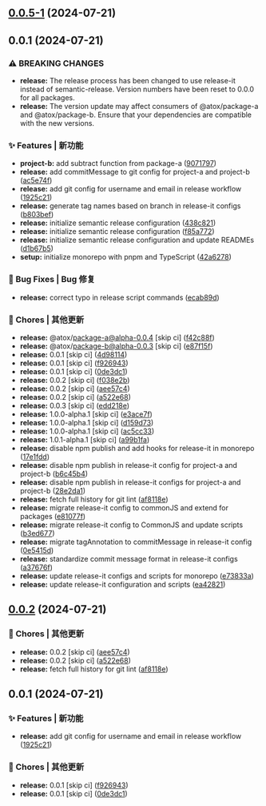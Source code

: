 

## [0.0.5-1](https://github.com/Katarina-W/template-monorepo/compare/0.0.5-0...0.0.5-1) (2024-07-21)

## 0.0.1 (2024-07-21)


### ⚠ BREAKING CHANGES

* **release:** The release process has been changed to use release-it instead of
semantic-release. Version numbers have been reset to 0.0.0 for all packages.
* **release:** The version update may affect consumers of @atox/package-a
and @atox/package-b. Ensure that your dependencies are compatible with the
new versions.

### ✨ Features | 新功能

* **project-b:** add subtract function from package-a ([9071797](https://github.com/Katarina-W/template-monorepo/commit/9071797b7307d7b5c04a573f03011218cd2bacd1))
* **release:** add commitMessage to git config for project-a and project-b ([ac5e74f](https://github.com/Katarina-W/template-monorepo/commit/ac5e74f73c728f7b7e5e821bf25b659b98036ebc))
* **release:** add git config for username and email in release workflow ([1925c21](https://github.com/Katarina-W/template-monorepo/commit/1925c21a664425b3851b6f7385da2989dc7d5cb7))
* **release:** generate tag names based on branch in release-it configs ([b803bef](https://github.com/Katarina-W/template-monorepo/commit/b803bef8fb896e3a48b4a1602e100486bc650d31))
* **release:** initialize semantic release configuration ([438c821](https://github.com/Katarina-W/template-monorepo/commit/438c821c91661b1cb2f67efc029d56d1228df822))
* **release:** initialize semantic release configuration ([f85a772](https://github.com/Katarina-W/template-monorepo/commit/f85a77281cb2019fd830087e1a7ee25f36b1f175))
* **release:** initialize semantic release configuration and update READMEs ([d1b67b5](https://github.com/Katarina-W/template-monorepo/commit/d1b67b54c91a2ac5035739e6ba79d14fe13ffe7c))
* **setup:** initialize monorepo with pnpm and TypeScript ([42a6278](https://github.com/Katarina-W/template-monorepo/commit/42a6278da0bb588556bc7acbb489c10c0ab72524))


### 🐛 Bug Fixes | Bug 修复

* **release:** correct typo in release script commands ([ecab89d](https://github.com/Katarina-W/template-monorepo/commit/ecab89dad96685d94223c9701964efcbedc7909e))


### 🔧 Chores | 其他更新

* **release:** @atox/package-a@alpha-0.0.4 [skip ci] ([f42c88f](https://github.com/Katarina-W/template-monorepo/commit/f42c88f111af07804476326a4019a0b2a6301d8d))
* **release:** @atox/package-b@alpha-0.0.3 [skip ci] ([e87f15f](https://github.com/Katarina-W/template-monorepo/commit/e87f15f8ee7aa6b63ffdc42a09b2bcc442eb0fad))
* **release:** 0.0.1 [skip ci] ([4d98114](https://github.com/Katarina-W/template-monorepo/commit/4d981148fed846fdf1f63a99a69dac3a3e9f6ae9))
* **release:** 0.0.1 [skip ci] ([f926943](https://github.com/Katarina-W/template-monorepo/commit/f9269434d7b455923553208dc77563e78acf4d97))
* **release:** 0.0.1 [skip ci] ([0de3dc1](https://github.com/Katarina-W/template-monorepo/commit/0de3dc14f48e39338f122f57519073282842a681))
* **release:** 0.0.2 [skip ci] ([f038e2b](https://github.com/Katarina-W/template-monorepo/commit/f038e2bf8baf7ccee1313b5d3e6155cbf76975e1))
* **release:** 0.0.2 [skip ci] ([aee57c4](https://github.com/Katarina-W/template-monorepo/commit/aee57c476d7f3133b2932adfe3c60107a94bf6b7))
* **release:** 0.0.2 [skip ci] ([a522e68](https://github.com/Katarina-W/template-monorepo/commit/a522e685b159cea1154624ced8dbe6c05f0dbac1))
* **release:** 0.0.3 [skip ci] ([edd218e](https://github.com/Katarina-W/template-monorepo/commit/edd218ebb5a9699f9a2802a21b6996ed5fe52aae))
* **release:** 1.0.0-alpha.1 [skip ci] ([e3ace7f](https://github.com/Katarina-W/template-monorepo/commit/e3ace7ffe8ed95e8f018e43b2d49652816dd766f))
* **release:** 1.0.0-alpha.1 [skip ci] ([d159d73](https://github.com/Katarina-W/template-monorepo/commit/d159d73076bed73332549eccde29d8accd38629e))
* **release:** 1.0.0-alpha.1 [skip ci] ([ac5cc33](https://github.com/Katarina-W/template-monorepo/commit/ac5cc3363a4a61e10e004c997a463e0e7e23d793))
* **release:** 1.0.1-alpha.1 [skip ci] ([a99b1fa](https://github.com/Katarina-W/template-monorepo/commit/a99b1fa84abdef71de72882407f64c588f2cd855))
* **release:** disable npm publish and add hooks for release-it in monorepo ([17e1fdd](https://github.com/Katarina-W/template-monorepo/commit/17e1fdd03b660d7602b41e063288ceabc88c453d))
* **release:** disable npm publish in release-it config for project-a and project-b ([b6c45b4](https://github.com/Katarina-W/template-monorepo/commit/b6c45b4f59bc1bdaf2a7fd018eb85038e38e6f9c))
* **release:** disable npm publish in release-it configs for project-a and project-b ([28e2da1](https://github.com/Katarina-W/template-monorepo/commit/28e2da181e72fdd5f7a552250f56b7f931d03bbc))
* **release:** fetch full history for git lint ([af8118e](https://github.com/Katarina-W/template-monorepo/commit/af8118eb4dd8b4420975800c6da55642e4721203))
* **release:** migrate release-it config to commonJS and extend for packages ([e81077f](https://github.com/Katarina-W/template-monorepo/commit/e81077fe161a55042ac8eda32988cb6214db8189))
* **release:** migrate release-it config to CommonJS and update scripts ([b3ed677](https://github.com/Katarina-W/template-monorepo/commit/b3ed6770fdd4b061f99234c4d5db9372b062a0ac))
* **release:** migrate tagAnnotation to commitMessage in release-it config ([0e5415d](https://github.com/Katarina-W/template-monorepo/commit/0e5415dc7d4eb75e4aa7a096e0b8dedf78943bff))
* **release:** standardize commit message format in release-it configs ([a37676f](https://github.com/Katarina-W/template-monorepo/commit/a37676f7b3203b71d169a3031266a12add92ce6b))
* **release:** update release-it configs and scripts for monorepo ([e73833a](https://github.com/Katarina-W/template-monorepo/commit/e73833a5d9d05a6a7d36663fea99005b69d5d756))
* **release:** update release-it configuration and scripts ([ea42821](https://github.com/Katarina-W/template-monorepo/commit/ea42821783796ee1288aef821a4cf4db4bffe44c))

## [0.0.2](https://github.com/Katarina-W/template-monorepo/compare/v0.0.1...v0.0.2) (2024-07-21)


### 🔧 Chores | 其他更新

* **release:** 0.0.2 [skip ci] ([aee57c4](https://github.com/Katarina-W/template-monorepo/commit/aee57c476d7f3133b2932adfe3c60107a94bf6b7))
* **release:** 0.0.2 [skip ci] ([a522e68](https://github.com/Katarina-W/template-monorepo/commit/a522e685b159cea1154624ced8dbe6c05f0dbac1))
* **release:** fetch full history for git lint ([af8118e](https://github.com/Katarina-W/template-monorepo/commit/af8118eb4dd8b4420975800c6da55642e4721203))

## 0.0.1 (2024-07-21)


### ✨ Features | 新功能

* **release:** add git config for username and email in release workflow ([1925c21](https://github.com/Katarina-W/template-monorepo/commit/1925c21a664425b3851b6f7385da2989dc7d5cb7))


### 🔧 Chores | 其他更新

* **release:** 0.0.1 [skip ci] ([f926943](https://github.com/Katarina-W/template-monorepo/commit/f9269434d7b455923553208dc77563e78acf4d97))
* **release:** 0.0.1 [skip ci] ([0de3dc1](https://github.com/Katarina-W/template-monorepo/commit/0de3dc14f48e39338f122f57519073282842a681))
